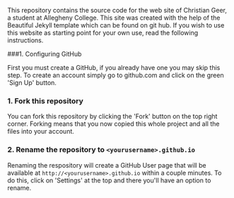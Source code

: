 This repository contains the source code for the web site of Christian Geer, a student at Allegheny College. This site was created with the help of the Beautiful Jekyll template which can be found on git hub. If you wish to use this website as starting point for your own use, read the following instructions.

###1. Configuring GitHub

First you must create a GitHub, if you already have one you may skip this step. To create an account simply go to github.com and click on the green 'Sign Up' button.

### 1. Fork this repository

You can fork this repository by clicking the 'Fork' button on the top right corner. Forking means that you now copied this whole project and all the files into your account.

### 2. Rename the repository to `<yourusername>.github.io`

Renaming the respository will create a GitHub User page that will be available at `http://<yourusername>.github.io` within a couple minutes.  To do this, click on 'Settings' at the top and there you'll have an option to rename.
